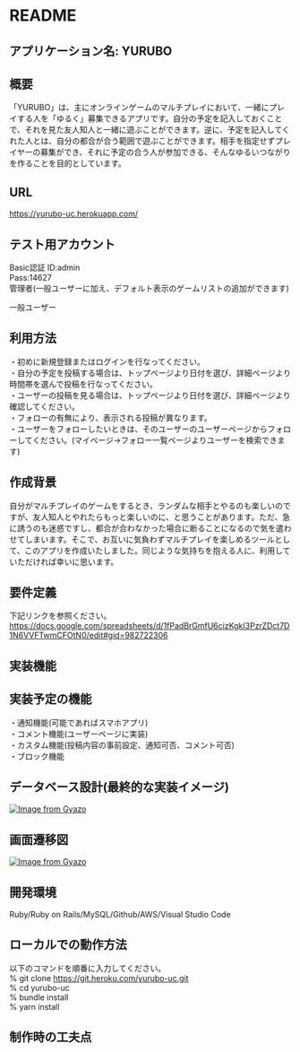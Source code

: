 # README

## アプリケーション名: YURUBO

## 概要
「YURUBO」は、主にオンラインゲームのマルチプレイにおいて、一緒にプレイする人を「ゆるく」募集できるアプリです。自分の予定を記入しておくことで、それを見た友人知人と一緒に遊ぶことができます。逆に、予定を記入してくれた人とは、自分の都合が合う範囲で遊ぶことができます。相手を指定せずプレイヤーの募集ができ、それに予定の合う人が参加できる、そんなゆるいつながりを作ることを目的としています。

## URL
https://yurubo-uc.herokuapp.com/

## テスト用アカウント
Basic認証
ID:admin  
Pass:14627  
管理者(一般ユーザーに加え、デフォルト表示のゲームリストの追加ができます)


一般ユーザー



## 利用方法
・初めに新規登録またはログインを行なってください。  
・自分の予定を投稿する場合は、トップページより日付を選び、詳細ページより時間帯を選んで投稿を行なってください。  
・ユーザーの投稿を見る場合は、トップページより日付を選び、詳細ページより確認してください。  
・フォローの有無により、表示される投稿が異なります。  
・ユーザーをフォローしたいときは、そのユーザーのユーザーページからフォローしてください。(マイページ→フォロー一覧ページよりユーザーを検索できます)  


## 作成背景
自分がマルチプレイのゲームをするとき、ランダムな相手とやるのも楽しいのですが、友人知人とやれたらもっと楽しいのに、と思うことがあります。ただ、急に誘うのも迷惑ですし、都合が合わなかった場合に断ることになるので気を遣わせてしまいます。そこで、お互いに気負わずマルチプレイを楽しめるツールとして、このアプリを作成いたしました。同じような気持ちを抱える人に、利用していただければ幸いに思います。

## 要件定義
下記リンクを参照ください。
https://docs.google.com/spreadsheets/d/1fPadBrGmfU6cizKgkI3PzrZDct7D1N6VVFTwmCFOtN0/edit#gid=982722306

## 実装機能


## 実装予定の機能
・通知機能(可能であればスマホアプリ)  
・コメント機能(ユーザーページに実装)  
・カスタム機能(投稿内容の事前設定、通知可否、コメント可否)  
・ブロック機能

## データベース設計(最終的な実装イメージ)
[![Image from Gyazo](https://i.gyazo.com/a23140b3bcce7465bdef97ee7e3823ce.png)](https://gyazo.com/a23140b3bcce7465bdef97ee7e3823ce)
## 画面遷移図
[![Image from Gyazo](https://i.gyazo.com/313baf69e3a7ab25df1de3cedb23c5fe.png)](https://gyazo.com/313baf69e3a7ab25df1de3cedb23c5fe)
## 開発環境
Ruby/Ruby on Rails/MySQL/Github/AWS/Visual Studio Code

## ローカルでの動作方法
以下のコマンドを順番に入力してください。  
% git clone https://git.heroku.com/yurubo-uc.git  
% cd yurubo-uc  
% bundle install  
% yarn install

## 制作時の工夫点




